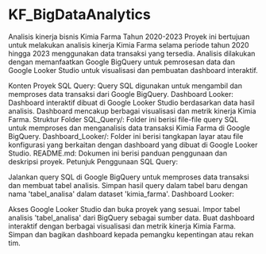 # KF_BigDataAnalytics
Analisis kinerja bisnis Kimia Farma Tahun 2020-2023
Proyek ini bertujuan untuk melakukan analisis kinerja Kimia Farma selama periode tahun 2020 hingga 2023 menggunakan data transaksi yang tersedia. Analisis dilakukan dengan memanfaatkan Google BigQuery untuk pemrosesan data dan Google Looker Studio untuk visualisasi dan pembuatan dashboard interaktif.

Konten Proyek
SQL Query: Query SQL digunakan untuk mengambil dan memproses data transaksi dari Google BigQuery.
Dashboard Looker: Dashboard interaktif dibuat di Google Looker Studio berdasarkan data hasil analisis. Dashboard mencakup berbagai visualisasi dan metrik kinerja Kimia Farma.
Struktur Folder
SQL_Query/: Folder ini berisi file-file query SQL untuk memproses dan menganalisis data transaksi Kimia Farma di Google BigQuery.
Dashboard_Looker/: Folder ini berisi tangkapan layar atau file konfigurasi yang berkaitan dengan dashboard yang dibuat di Google Looker Studio.
README.md: Dokumen ini berisi panduan penggunaan dan deskripsi proyek.
Petunjuk Penggunaan
SQL Query:

Jalankan query SQL di Google BigQuery untuk memproses data transaksi dan membuat tabel analisis.
Simpan hasil query dalam tabel baru dengan nama 'tabel_analisa' dalam dataset 'kimia_farma'.
Dashboard Looker:

Akses Google Looker Studio dan buka proyek yang sesuai.
Impor tabel analisis 'tabel_analisa' dari BigQuery sebagai sumber data.
Buat dashboard interaktif dengan berbagai visualisasi dan metrik kinerja Kimia Farma.
Simpan dan bagikan dashboard kepada pemangku kepentingan atau rekan tim.
